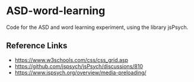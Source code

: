 # ASD-word-learning

Code for the ASD and word learning experiment, using the library jsPsych.

## Reference Links
- https://www.w3schools.com/css/css_grid.asp
- https://github.com/jspsych/jsPsych/discussions/810
- https://www.jspsych.org/overview/media-preloading/
